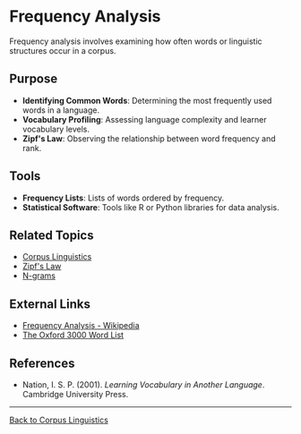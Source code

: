 # Frequency Analysis

Frequency analysis involves examining how often words or linguistic structures occur in a corpus.

## Purpose

- **Identifying Common Words**: Determining the most frequently used words in a language.
- **Vocabulary Profiling**: Assessing language complexity and learner vocabulary levels.
- **Zipf's Law**: Observing the relationship between word frequency and rank.


## Tools

- **Frequency Lists**: Lists of words ordered by frequency.
- **Statistical Software**: Tools like R or Python libraries for data analysis.

## Related Topics

- [Corpus Linguistics](Corpus-Linguistics.md)
- [Zipf's Law](Zipf's-Law.md)
- [N-grams](N-grams.md)

## External Links

- [Frequency Analysis - Wikipedia](https://en.wikipedia.org/wiki/Frequency_analysis)
- [The Oxford 3000 Word List](https://www.oxfordlearnersdictionaries.com/wordlist/oxford3000/)

## References

- Nation, I. S. P. (2001). *Learning Vocabulary in Another Language*. Cambridge University Press.

---

[Back to Corpus Linguistics](README.md)
